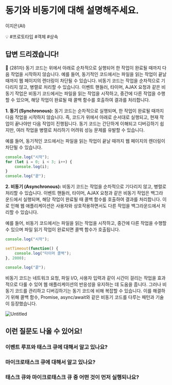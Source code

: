 # 동기와 비동기에 대해 설명해주세요.

이지은(AI)

💡 #프로토타입 #객체 #상속

## **답변 드리겠습니다!**

<aside>
📌 (281자)
동기 코드는 위에서 아래로 순차적으로 실행되어 한 작업이 완료될 때까지 다음 작업을 시작하지 않습니다. 예를 들어, 동기적인 코드에서는 파일을 읽는 작업이 끝날 때까지 웹 페이지의 렌더링이 차단될 수 있습니다.
비동기 코드는 작업을 순차적으로 기다리지 않고, 병렬로 처리할 수 있습니다. 이벤트 핸들러, 타이머, AJAX 요청과 같은 비동기 작업은 비동기 코드에서는 파일을 읽는 작업을 시작하고, 중간에 다른 작업을 수행할 수 있으며, 해당 작업이 완료될 때 콜백 함수를 호출하여 결과를 처리합니다.

</aside>

**1. 동기 (Synchronous):**
동기 코드는 순차적으로 실행되며, 한 작업이 완료될 때까지 다음 작업을 시작하지 않습니다. 즉, 코드가 위에서 아래로 순서대로 실행되고, 현재 작업이 끝나야만 다음 작업이 진행됩니다. 동기 코드는 간단하게 이해되고 디버깅하기 쉽지만, 여러 작업을 병렬로 처리하기 어려워 성능 문제를 유발할 수 있습니다.

예를 들어, 동기적인 코드에서는 파일을 읽는 작업이 끝날 때까지 웹 페이지의 렌더링이 차단될 수 있습니다.

```jsx
console.log("시작");
for (let i = 0; i < 3; i++) {
    console.log(i);
}
console.log("끝");
```

**2. 비동기 (Asynchronous):**
비동기 코드는 작업을 순차적으로 기다리지 않고, 병렬로 처리할 수 있습니다. 이벤트 핸들러, 타이머, AJAX 요청과 같은 비동기 작업은 백그라운드에서 실행되며, 해당 작업이 완료될 때 콜백 함수를 호출하여 결과를 처리합니다. 이로 인해 웹 애플리케이션은 사용자와 상호작용하면서도 다른 작업을 백그라운드에서 처리할 수 있습니다.

예를 들어, 비동기 코드에서는 파일을 읽는 작업을 시작하고, 중간에 다른 작업을 수행할 수 있으며 파일 읽기 작업이 완료되면 콜백 함수가 호출됩니다.

```jsx
console.log("시작");

setTimeout(function() {
    console.log("타이머 콜백");
}, 2000);

console.log("끝");
```

비동기 코드는 네트워크 요청, 파일 I/O, 사용자 입력과 같이 시간이 걸리는 작업을 효과적으로 다룰 수 있어 웹 애플리케이션의 반응성을 유지하는 데 도움을 줍니다. 그러나 비동기 코드를 관리하고 디버깅하기는 동기 코드에 비해 복잡할 수 있습니다. 이를 해결하기 위해 콜백 함수, Promise, async/await와 같은 비동기 코드를 다루는 패턴과 기술이 등장했습니다.

![Untitled](Untitled%2054.png)

## **이런 질문도 나올 수 있어요!**

### 이벤트 루프와 태스크 큐에 대해서 알고 있나요?

### 마이크로태스크 큐에 대해서 알고 있나요?

### 태스크 큐와 마이크로태스크 큐 중 어떤 것이 먼저 실행되나요?